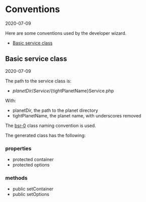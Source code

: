 Conventions
===============
2020-07-09




Here are some conventions used by the developer wizard.


- [Basic service class](#basic-service-class)



Basic service class
------------
2020-07-09



The path to the service class is: 

- ${planetDir}/Service/${tightPlanetName}Service.php

With:

- planetDir, the path to the planet directory
- tightPlanetName, the planet name, with underscores removed

The [bsr-0](https://github.com/lingtalfi/BumbleBee/blob/master/Autoload/convention.bsr0.eng.md) class naming convention is used.


The generated class has the following:


### properties

- protected container
- protected options

### methods

- public setContainer
- public setOptions







